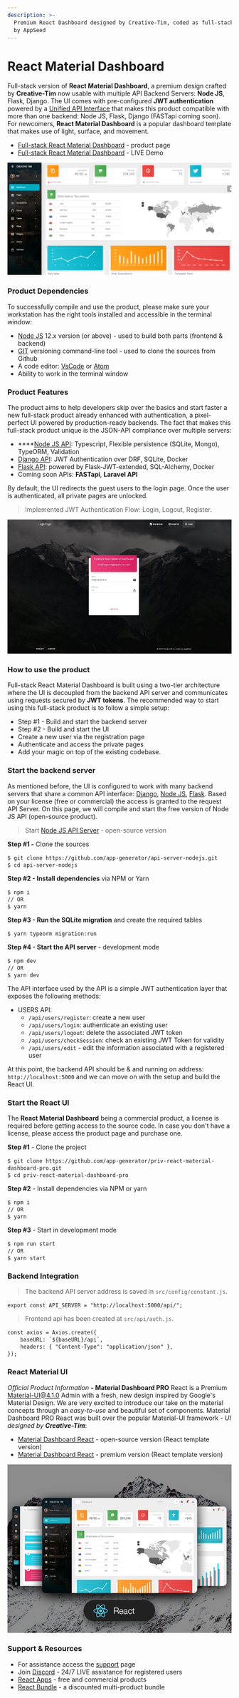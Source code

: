 ```yaml
---
description: >-
  Premium React Dashboard designed by Creative-Tim, coded as full-stack product
  by AppSeed
---
```


# React Material Dashboard

Full-stack version of **React Material Dashboard**, a premium design crafted by **Creative-Tim** now usable with multiple API Backend Servers: **Node JS**, Flask, Django. The UI comes with pre-configured **JWT authentication** powered by a [Unified API Interface](../../boilerplate-code/api-server/api-unified-definition.md) that makes this product compatible with more than one backend: Node JS, Flask, Django \(FASTapi coming soon\).  For newcomers, **React Material Dashboard** is a popular dashboard template that makes use of light, surface, and movement. 

* [Full-stack React Material Dashboard](https://appseed.us/full-stack/react-material-dashboard) - product page
* [Full-stack React Material Dashboard](https://fullstack-react-material-dashboard.appseed-srv1.com/) - LIVE Demo

![React Material Dashboard - Full-stack Version](../../.gitbook/assets/react-material-dashboard-screen.png)

### Product Dependencies

To successfully compile and use the product, please make sure your workstation has the right tools installed and accessible in the terminal window:

* [Node JS](https://nodejs.org/en/) 12.x version \(or above\) - used to build both parts \(frontend & backend\)
* [GIT](https://git-scm.com/) versioning command-line tool - used to clone the sources from Github
* A code editor: [VsCode](https://code.visualstudio.com/) or [Atom](https://atom.io/)
* Ability to work in the terminal window   

### Product Features

The product aims to help developers skip over the basics and start faster a new full-stack product already enhanced with authentication, a pixel-perfect UI powered by production-ready backends. The fact that makes this full-stack product unique is the JSON-API compliance over multiple servers: 

* \*\*\*\*[Node JS API](../../boilerplate-code/api-server/node-js.md): Typescript, Flexible persistence \(SQLite, Mongo\), TypeORM, Validation
* [Django API](../../boilerplate-code/api-server/django.md): JWT Authentication over DRF, SQLite, Docker 
* [Flask API](../../boilerplate-code/api-server/flask.md): powered by Flask-JWT-extended, SQL-Alchemy, Docker
* Coming soon APIs: **FASTapi**, **Laravel API** 

By default, the UI redirects the guest users to the login page. Once the user is authenticated, all private pages are unlocked. 

> Implemented JWT Authentication Flow: Login, Logout, Register.

![Full-Stack React Material Dashboard - Login](../../.gitbook/assets/fullstack-react-material-dashboard-login-xs.jpg)

### **How to use the product**

Full-stack React Material Dashboard is built using a two-tier architecture where the UI is decoupled from the backend API server and communicates using requests secured by **JWT tokens**. The recommended way to start using this full-stack product is to follow a simple setup: 

* Step \#1 - Build and start the backend server
* Step \#2 - Build and start the UI
* Create a new user via the registration page
* Authenticate and access the private pages
* Add your magic on top of the existing codebase. 

### 

### Start the backend server

As mentioned before, the UI is configured to work with many backend servers that share a common API interface: [Django](../../boilerplate-code/api-server/django.md), [Node JS](../../boilerplate-code/api-server/node-js.md), [Flask](../../boilerplate-code/api-server/flask.md). Based on your license \(free or commercial\) the access is granted to the request API Server. On this page, we will compile and start the free version of Node JS API \(open-source product\). 

> Start [Node JS API Server](../../boilerplate-code/api-server/node-js.md) - open-source version

**Step \#1 -** Clone the sources

```text
$ git clone https://github.com/app-generator/api-server-nodejs.git
$ cd api-server-nodejs
```

**Step \#2 - Install dependencies** via NPM or Yarn

```text
$ npm i
// OR
$ yarn
```

**Step \#3 - Run the SQLite migration** and create the required tables

```text
$ yarn typeorm migration:run
```

**Step \#4 - Start the API server** - development mode

```text
$ npm dev
// OR
$ yarn dev
```

The API interface used by the API is a simple JWT authentication layer that exposes the following methods: 

* USERS API:
  * `/api/users/register`: create a new user
  * `/api/users/login`: authenticate an existing user
  * `/api/users/logout`: delete the associated JWT token
  * `/api/users/checkSession`: check an existing JWT Token for validity
  * `/api/users/edit` - edit the information associated with a registered user 

At this point, the backend API should be & and running on address: `http://localhost:5000`  and we can move on with the setup and build the React UI.



### Start the React UI

The **React Material Dashboard** being a commercial product, a license is required before getting access to the source code. In case you don't have a license, please access the product page and purchase one. 

**Step \#1** - Clone the project

```text
$ git clone https://github.com/app-generator/priv-react-material-dashboard-pro.git
$ cd priv-react-material-dashboard-pro
```

**Step \#2** - Install dependencies via NPM or yarn

```text
$ npm i
// OR
$ yarn
```

**Step \#3** - Start in development mode

```text
$ npm run start 
// OR
$ yarn start
```

 

### Backend Integration

> The backend API server address is saved in `src/config/constant.js`.

```text
export const API_SERVER = "http://localhost:5000/api/";
```

> Frontend api has been created at `src/api/auth.js`.

```text
const axios = Axios.create({
    baseURL: `${baseURL}/api`,
    headers: { "Content-Type": "application/json" },
});
```



### React Material UI 

_Official Product Information_ **- Material Dashboard PRO** React is a Premium Material-UI@4.1.0 Admin with a fresh, new design inspired by Google's Material Design. We are very excited to introduce our take on the material concepts through an _easy-to-use_ and beautiful set of components. Material Dashboard PRO React was built over the popular Material-UI framework - _UI designed by **Creative-Tim**_: 

* [Material Dashboard React](https://bit.ly/36LDZyo) - open-source version \(React template version\)
* [Material Dashboard React](https://bit.ly/3o8InNN) - premium version \(React template version\)

![React Material Dashboard - Template Version.](../../.gitbook/assets/react-material-dashboard-ct.jpg)

### Support & Resources

* For assistance access the [support](https://appseed.us/support) page
* Join [Discord](https://discord.gg/fZC6hup) - 24/7 LIVE assistance for registered users  
* [React Apps](https://appseed.us/apps/react) - free and commercial products
* [React Bundle](https://appseed.us/bundles/campaign)  - a discounted multi-product bundle 

